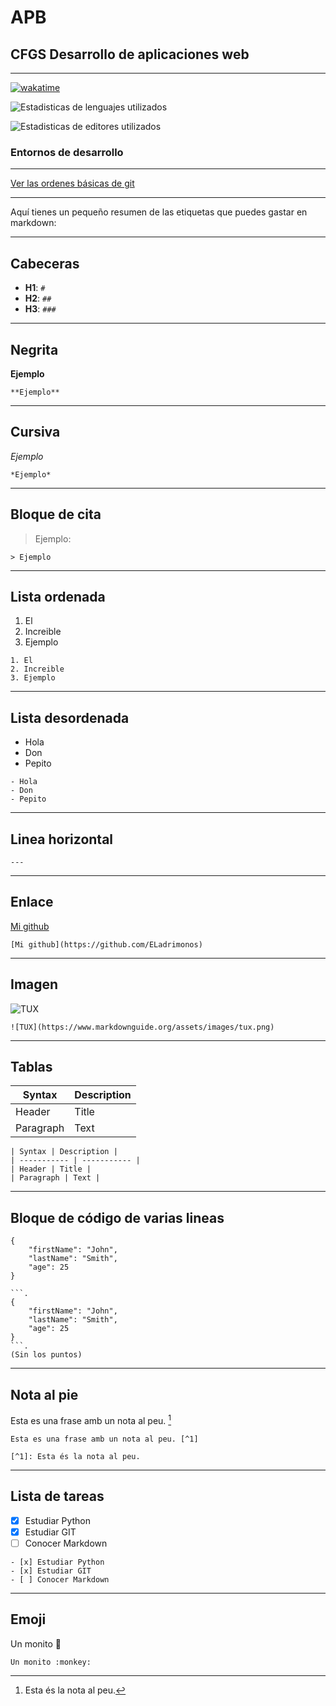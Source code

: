 # APB


## CFGS Desarrollo de aplicaciones web

---
[![wakatime](https://wakatime.com/badge/github/ELadrimonos/ELadrimonos.svg)](https://wakatime.com/badge/github/ELadrimonos/ELadrimonos)

![Estadisticas de lenguajes utilizados](https://wakatime.com/share/@ELadrimonos/dadfeef6-bb59-461b-87bc-a8a929772fcb.svg)


![Estadisticas de editores utilizados](https://wakatime.com/share/@ELadrimonos/6fbe5b7c-9116-4b21-b2d9-4e85a8b957bd.svg)

### Entornos de desarrollo

---
[Ver las ordenes básicas de git](git.md)

---
Aquí tienes un pequeño resumen de las etiquetas que puedes gastar en markdown:

---
## Cabeceras
- **H1**: `#`
- **H2**: `##`
- **H3**: `###`

---
## Negrita
**Ejemplo**

`**Ejemplo**`

---
## Cursiva
*Ejemplo*

`*Ejemplo*`

---
## Bloque de cita
> Ejemplo:

`> Ejemplo`

---

## Lista ordenada
1. El
2. Increible
3. Ejemplo

```
1. El
2. Increible
3. Ejemplo
```

---
## Lista desordenada
- Hola
- Don
- Pepito
```
- Hola
- Don
- Pepito
```

---
## Linea horizontal
`---`

---
## Enlace
[Mi github](https://github.com/ELadrimonos)

`[Mi github](https://github.com/ELadrimonos)`

---
## Imagen
![TUX](https://www.markdownguide.org/assets/images/tux.png)

`![TUX](https://www.markdownguide.org/assets/images/tux.png)`

---
## Tablas
| Syntax | Description |
| ----------- | ----------- |
| Header | Title |
| Paragraph | Text |

```
| Syntax | Description |
| ----------- | ----------- |
| Header | Title |
| Paragraph | Text |
```

---
## Bloque de código de varias lineas
```
{ 
    "firstName": "John",
    "lastName": "Smith",
    "age": 25 
}
```

```
```.
{ 
    "firstName": "John",
    "lastName": "Smith",
    "age": 25 
}
```.
(Sin los puntos)
```

---
## Nota al pie

Esta es una frase amb un nota al peu. [^1]
```
Esta es una frase amb un nota al peu. [^1]

[^1]: Esta és la nota al peu.
```
[^1]: Esta és la nota al peu.

---
## Lista de tareas

- [x] Estudiar Python
- [x] Estudiar GIT
- [ ] Conocer Markdown
```
- [x] Estudiar Python
- [x] Estudiar GIT
- [ ] Conocer Markdown
```

---
## Emoji

Un monito :monkey:

`Un monito :monkey:`
